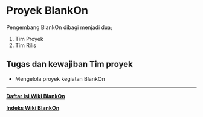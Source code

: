 # Proyek BlankOn

Pengembang BlankOn dibagi menjadi dua;
1. Tim Proyek
2. Tim Rilis

## Tugas dan kewajiban Tim proyek
 - Mengelola proyek kegiatan BlankOn


---
[**Daftar Isi Wiki BlankOn**](/DaftarIsi/README.md)
 
[**Indeks Wiki BlankOn**](/Indeks.md)



